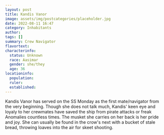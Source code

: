 ```yaml
---
layout: post
title: Kandis Vanor
image: assets/img/postcategories/placeholder.jpg
date: 2022-08-11 16:47
category: Inhabitants
author: 
tags: []
summary: Crew Navigator
flavortext: 
characterinfo:
  status: Unknown
  race: Aasimar
  gender: she/they
  age: 36
locationinfo:
  population: 
  ruler: 
  established: 
---
```


Kandis Vanor has served on the SS Monday as the first mate/navigator from the very beginning. Though she does not talk much, Kandis' keen eye and loyaly to her crewmates have saved the ship from pirate attacks or freak Anomalies countless times. The musket she carries on her back is her pride and joy. She can usually be found in the crow's next with a bucket of stale bread, throwing loaves into the air for skeet shooting.